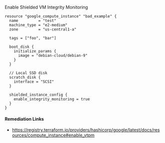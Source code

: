 
Enable Shielded VM Integrity Monitoring

```hcl
resource "google_compute_instance" "bad_example" {
  name         = "test"
  machine_type = "e2-medium"
  zone         = "us-central1-a"
  
  tags = ["foo", "bar"]
  
  boot_disk {
    initialize_params {
      image = "debian-cloud/debian-9"
    }
  }
  
  // Local SSD disk
  scratch_disk {
    interface = "SCSI"
  }
  
  shielded_instance_config {
    enable_integrity_monitoring = true
  }
}
```

#### Remediation Links
 - https://registry.terraform.io/providers/hashicorp/google/latest/docs/resources/compute_instance#enable_vtpm
        